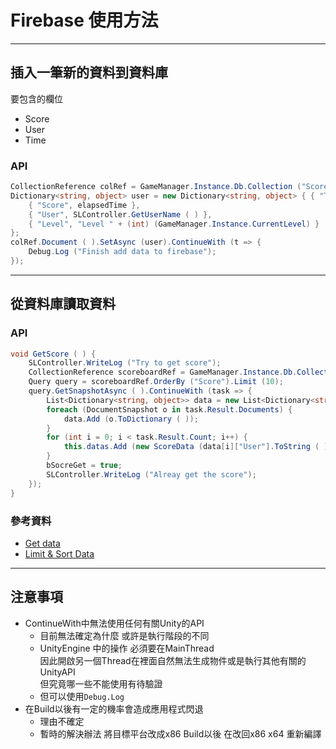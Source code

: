 ﻿# Firebase 使用方法

---

## 插入一筆新的資料到資料庫
要包含的欄位
- Score
- User
- Time

### API
```c#
CollectionReference colRef = GameManager.Instance.Db.Collection ("ScoreBoard");
Dictionary<string, object> user = new Dictionary<string, object> { { "Time", System.DateTime.Now.ToShortDateString ( ) + " " + System.DateTime.Now.ToShortTimeString ( ) },
    { "Score", elapsedTime },
    { "User", SLController.GetUserName ( ) },
    { "Level", "Level " + (int) (GameManager.Instance.CurrentLevel) }
};
colRef.Document ( ).SetAsync (user).ContinueWith (t => {
    Debug.Log ("Finish add data to firebase");
});
```
---
## 從資料庫讀取資料

### API

```c#
void GetScore ( ) {
    SLController.WriteLog ("Try to get score");
    CollectionReference scoreboardRef = GameManager.Instance.Db.Collection ("ScoreBoard");
    Query query = scoreboardRef.OrderBy ("Score").Limit (10);
    query.GetSnapshotAsync ( ).ContinueWith (task => {
        List<Dictionary<string, object>> data = new List<Dictionary<string, object>> ( );
        foreach (DocumentSnapshot o in task.Result.Documents) {
            data.Add (o.ToDictionary ( ));
        }
        for (int i = 0; i < task.Result.Count; i++) {
            this.datas.Add (new ScoreData (data[i]["User"].ToString ( ), data[i]["Score"].ToString ( ), data[i]["Time"].ToString ( ), data[i]["Level"].ToString ( )));
        }
        bSocreGet = true;
        SLController.WriteLog ("Alreay get the score");
    });
}
```

### 參考資料
- [Get data](https://firebase.google.com/docs/firestore/query-data/get-data)
- [Limit & Sort Data](https://firebase.google.com/docs/firestore/query-data/order-limit-data)

---

## 注意事項
- ContinueWith中無法使用任何有關Unity的API
    - 目前無法確定為什麼 或許是執行階段的不同
    - UnityEngine 中的操作 必須要在MainThread  
        因此開啟另一個Thread在裡面自然無法生成物件或是執行其他有關的UnityAPI  
        但究竟哪一些不能使用有待驗證
    - 但可以使用`Debug.Log`
- 在Build以後有一定的機率會造成應用程式閃退
    - 理由不確定
    - 暫時的解決辦法 將目標平台改成x86 Build以後 在改回x86 x64 重新編譯



